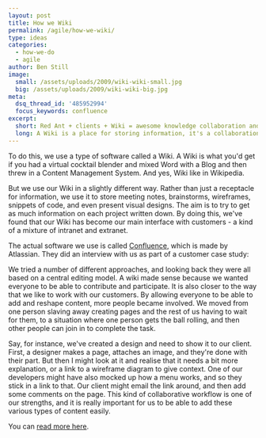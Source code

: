 ```yaml
---
layout: post
title: How we Wiki
permalink: /agile/how-we-wiki/
type: ideas
categories:
  - how-we-do
  - agile
author: Ben Still
image:
  small: /assets/uploads/2009/wiki-wiki-small.jpg
  big: /assets/uploads/2009/wiki-wiki-big.jpg
meta:
  dsq_thread_id: '485952994'
  focus_keywords: confluence
excerpt:
  short: Red Ant + clients + Wiki = awesome knowledge collaboration and sharing.
  long: A Wiki is a place for storing information, it's a collaboration tool, and it's a space for sharing. Everyone's involved, no one sits on the sidelines. If something needs updating you have the power to do it, and so you should. This makes it's a pretty reliable platform for retrieving up to date knowledge. We talk about how that works with our clients in the mix too.
---
```


To do this, we use a type of software called a Wiki. A Wiki is what you'd get if you had a virtual cocktail blender and mixed Word with a Blog and then threw in a Content Management System. And yes, Wiki like in Wikipedia.

But we use our Wiki in a slightly different way. Rather than just a receptacle for information, we use it to store meeting notes, brainstorms, wireframes, snippets of code, and even present visual designs. The aim is to try to get as much information on each project written down. By doing this, we've found that our Wiki has become our main interface with customers - a kind of a mixture of intranet and extranet.

The actual software we use is called [Confluence](https://www.atlassian.com/software/confluence), which is made by Atlassian. They did an interview with us as part of a customer case study:

We tried a number of different approaches, and looking back they were all based on a central editing model. A wiki made sense because we wanted everyone to be able to contribute and participate. It is also closer to the way that we like to work with our customers. By allowing everyone to be able to add and reshape content, more people became involved. We moved from one person slaving away creating pages and the rest of us having to wait for them, to a situation where one person gets the ball rolling, and then other people can join in to complete the task.

Say, for instance, we've created a design and need to show it to our client. First, a designer makes a page, attaches an image, and they're done with their part. But then I might look at it and realise that it needs a bit more explanation, or a link to a wireframe diagram to give context. One of our developers might have also mocked up how a menu works, and so they stick in a link to that. Our client might email the link around, and then add some comments on the page. This kind of collaborative workflow is one of our strengths, and it is really important for us to be able to add these various types of content easily.

You can [read more here](http://www.atlassian.com/software/confluence/casestudies/redant.jsp).
